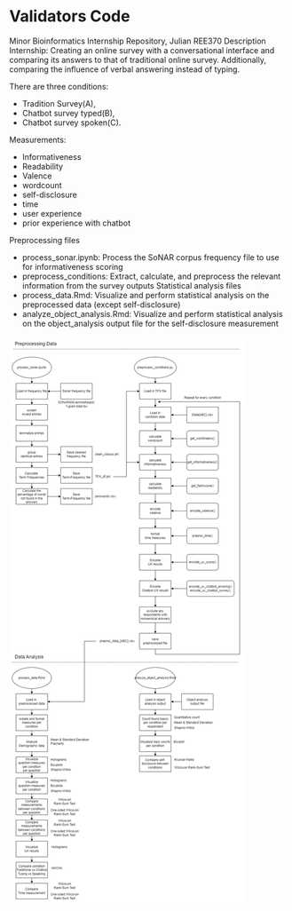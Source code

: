 # Validators Code

Minor Bioinformatics Internship Repository, Julian REE370
Description Internship: 
Creating an online survey with a conversational interface and comparing its answers to that of traditional online survey. Additionally, comparing the influence of verbal answering instead of typing.

There are three conditions: 
- Tradition Survey(A),
- Chatbot survey typed(B),
- Chatbot survey spoken(C).

Measurements:
- Informativeness
- Readability
- Valence
- wordcount
- self-disclosure
- time
- user experience
- prior experience with chatbot

Preprocessing files
- process_sonar.ipynb: Process the SoNAR corpus frequency file to use for informativeness scoring
- preprocess_conditions: Extract, calculate, and preprocess the relevant information from the survey outputs
Statistical analysis files
- process_data.Rmd: Visualize and perform statistical analysis on the preprocessed data (except self-disclosure)
- analyze_object_analysis.Rmd: Visualize and perform statistical analysis on the object_analysis output file for the self-disclosure measurement


![alt text](https://github.com/Goblok0/Validators/blob/92b37fae2ae3cfc4b4d9a8c316cb7e40f96b4a68/Flowchart_Validators.png)
